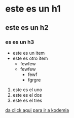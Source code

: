 # este es un h1

## este es un h2

### es es un h3

- este es un item
- este es otro item
  - fewfew
  - fewfew
    - fewf
    - fgrgre

1. este es el uno
2. este es el dos
3. este es el tres

[da click aqui para ir a kodemia](https://kodemia.mx)
